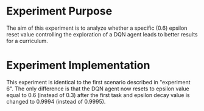 # Experiment Purpose

The aim of this experiment is to analyze whether a specific (0.6) epsilon reset value
controlling the exploration of a DQN agent leads to better results for a curriculum.

# Experiment Implementation

This experiment is identical to the first scenario described in "experiment 6".
The only difference is that the DQN agent now resets to epsilon value equal to 0.6 (instead of 0.3)
after the first task and epsilon decay value is changed to 0.9994 (instead of 0.9995).